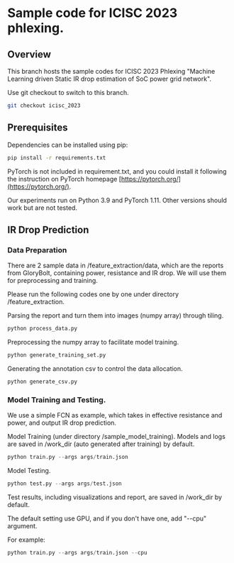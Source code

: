 # Sample code for ICISC 2023 phlexing.

## Overview

This branch hosts the sample codes for ICISC 2023 Phlexing "Machine Learning driven Static IR drop estimation of SoC power grid network".

Use git checkout to switch to this branch.

```sh
git checkout icisc_2023
```


## Prerequisites

Dependencies can be installed using pip:

```sh
pip install -r requirements.txt
```

PyTorch is not included in requirement.txt, and you could install it following the instruction on PyTorch homepage [https://pytorch.org/](https://pytorch.org/).

Our experiments run on Python 3.9 and PyTorch 1.11. Other versions should work but are not tested.

## IR Drop Prediction

### Data Preparation

There are 2 sample data in /feature_extraction/data, which are the reports from GloryBolt, containing power, resistance and IR drop. We will use them for preprocessing and training.

Please run the following codes one by one under directory /feature_extraction.

Parsing the report and turn them into images (numpy array) through tiling.

```python
python process_data.py
```

Preprocessing the numpy array to facilitate model training.

```python
python generate_training_set.py
```

Generating the annotation csv to control the data allocation.

```python
python generate_csv.py
```

### Model Training and Testing.

We use a simple FCN as example, which takes in effective resistance and power, and output IR drop prediction.

Model Training (under directory /sample_model_training). Models and logs are saved in /work_dir (auto generated after training) by default.

```python
python train.py --args args/train.json
```

Model Testing.

```python
python test.py --args args/test.json
```

Test results, including visualizations and report, are saved in /work_dir by default.

The default setting use GPU, and if you don't have one, add "--cpu" argument.

For example:
```python
python train.py --args args/train.json --cpu
```
